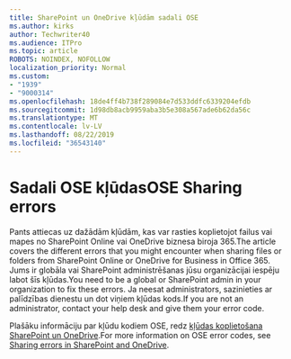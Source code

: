```yaml
---
title: SharePoint un OneDrive kļūdām sadali OSE
ms.author: kirks
author: Techwriter40
ms.audience: ITPro
ms.topic: article
ROBOTS: NOINDEX, NOFOLLOW
localization_priority: Normal
ms.custom:
- "1939"
- "9000314"
ms.openlocfilehash: 18de4ff4b738f289084e7d533ddfc6339204efdb
ms.sourcegitcommit: 1d98db8acb9959aba3b5e308a567ade6b62da56c
ms.translationtype: MT
ms.contentlocale: lv-LV
ms.lasthandoff: 08/22/2019
ms.locfileid: "36543140"
---
```

# <a name="ose-sharing-errors"></a><span data-ttu-id="395b0-102">Sadali OSE kļūdas</span><span class="sxs-lookup"><span data-stu-id="395b0-102">OSE Sharing errors</span></span>

<span data-ttu-id="395b0-103">Pants attiecas uz dažādām kļūdām, kas var rasties koplietojot failus vai mapes no SharePoint Online vai OneDrive biznesa biroja 365.</span><span class="sxs-lookup"><span data-stu-id="395b0-103">The article covers the different errors that you might encounter when sharing files or folders from SharePoint Online or OneDrive for Business in Office 365.</span></span> <span data-ttu-id="395b0-104">Jums ir globāla vai SharePoint administrēšanas jūsu organizācijai iespēju labot šīs kļūdas.</span><span class="sxs-lookup"><span data-stu-id="395b0-104">You need to be a global or SharePoint admin in your organization to fix these errors.</span></span> <span data-ttu-id="395b0-105">Ja neesat administrators, sazinieties ar palīdzības dienestu un dot viņiem kļūdas kods.</span><span class="sxs-lookup"><span data-stu-id="395b0-105">If you are not an administrator, contact your help desk and give them your error code.</span></span>

<span data-ttu-id="395b0-106">Plašāku informāciju par kļūdu kodiem OSE, redz [kļūdas koplietošana SharePoint un OneDrive](https://docs.microsoft.com/sharepoint/sharepoint-onedrive-error-message).</span><span class="sxs-lookup"><span data-stu-id="395b0-106">For more information on OSE error codes, see [Sharing errors in SharePoint and OneDrive](https://docs.microsoft.com/sharepoint/sharepoint-onedrive-error-message).</span></span>
